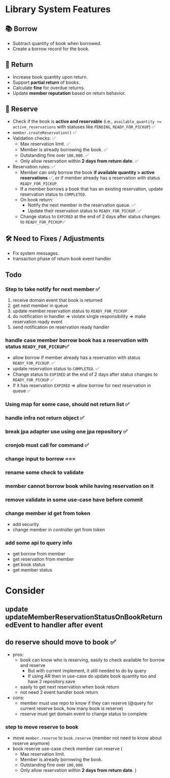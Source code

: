 # Library System Features

## 📚 Borrow
- Subtract quantity of book when borrowed.
- Create a borrow record for the book.

## 🔁 Return
- Increase book quantity upon return.
- Support **partial return** of books.
- Calculate **fine** for overdue returns.
- Update **member reputation** based on return behavior.

## 🔖 Reserve
- Check if the book is **active and reservable** (i.e., `available_quantity <= active_reservations` with statuses like `PENDING`, `READY_FOR_PICKUP`) ✅
- `member.createReservation()` ✅
- Validation checks: ✅
    - Max reservation limit. ✅
    - Member is already borrowing the book. ✅
    - Outstanding fine over `100,000`. ✅
    - Only allow reservation within **2 days from return date**. ✅
- Reservation rules: ✅
    - Member can only borrow the book **if available quantity > active reservations**  ✅, or if member already has a reservation with status `READY_FOR_PICKUP`.
    - If a member borrows a book that has an existing reservation, update reservation status to `COMPLETED`.
    - On book return:
        - Notify the next member in the reservation queue.  ✅
        - Update their reservation status to `READY_FOR_PICKUP`.  ✅
    - Change status to `EXPIRED` at the end of 2 days after status changes to `READY_FOR_PICKUP`✅
## 🛠️ Need to Fixes / Adjustments
- Fix system messages.
- transaction phase of return book event handler
## Todo 
### Step to take notify for next member ✅
1. receive domain event that book is returned
2. get next member in queue
3. update member.reservation status to `READY_FOR_PICKUP`
4. do notification in handler => violate single responsibility => make reservation ready event
5. send notification on reservation ready handler
### handle case member borrow book has a reservation with status `READY_FOR_PICKUP`✅
- allow borrow if member already has a reservation with status `READY_FOR_PICKUP`. ✅
- update reservation status to `COMPLETED`. ✅
- Change status to `EXPIRED` at the end of 2 days after status changes to `READY_FOR_PICKUP` ✅
- If it has reservation `EXPIRED` => allow borrow for next reservation in queue ✅
### Using map for some case, should not return list<boolean> ✅
### handle infra not return object ✅
### break jpa adapter use using one jpa repository ✅
### cronjob must call for command ✅
### change input to borrow ===
### rename some check to validate 
### member cannot borrow book while having reservation on it
### remove validate in some use-case have before commit
### change member id get from token
- add security
- change member in controller get from token
### add some api to query info 
- get borrow from member
- get reservation from member
- get book status
- get member status

# Consider
## update updateMemberReservationStatusOnBookReturnedEvent to handler after event
## do reserve should move to book ✅
- pros:
    - book can know who is reserving, easily to check available for borrow and reserve
        + But with current implement, it still needed to do by query
        + If using AR then in use-case do update book quantity too and have 2 repository.save
    - easily to get next reservation when book return
    - not need 2 event handler book return
- cons:
    - member must use repo to know if they can reserve (@query for current reserve book, how many book is reserve)
    - reserve must get domain event to change status to complete

### step to move reserve to book
- move `member.reserve` to `book.reserve` (member not need to know about reserve anymore)
- book reserve use-case check member can reserve ( 
    + Max reservation limit. 
    + Member is already borrowing the book. 
    + Outstanding fine over `100,000`.
    + Only allow reservation within **2 days from return date**. )
